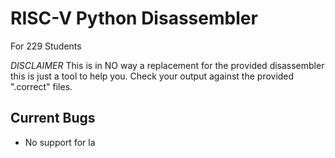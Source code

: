 # RISC-V Python Disassembler
 For 229 Students

 *DISCLAIMER* 
 This is in NO way a replacement for the provided disassembler this is just a tool to help you. Check your output against the provided ".correct" files. 

## Current Bugs 
- No support for la 
